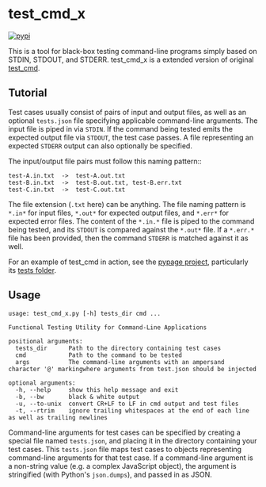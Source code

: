 # test_cmd_x

[![pypi](https://badge.fury.io/py/test_cmd_x.svg)](https://pypi.python.org/pypi/test_cmd_x)

This is a tool for black-box testing command-line programs simply based on STDIN, STDOUT, and STDERR. test_cmd_x is a extended version of original [test_cmd](https://github.com/arjun-menon/test_cmd).

## Tutorial

Test cases usually consist of pairs of input and output files, as well as an optional `tests.json` file specifying applicable command-line arguments.  The input file is piped in via `STDIN`. If the command being tested emits the expected output file via `STDOUT`, the test case passes. A file representing an expected `STDERR` output can also optionally be specified.

The input/output file pairs must follow this naming pattern::

```
test-A.in.txt  ->  test-A.out.txt
test-B.in.txt  ->  test-B.out.txt, test-B.err.txt
test-C.in.txt  ->  test-C.out.txt
```

The file extension (`.txt` here) can be anything. The file naming pattern is `*.in*` for input files, `*.out*` for expected output files, and `*.err*` for expected error files. The content of the `*.in.*` file is piped to the command being tested, and its `STDOUT` is compared against the `*.out*` file. If a `*.err.*` file has been provided, then the command `STDERR` is matched against it as well.

For an example of test_cmd in action, see the [pypage project](https://github.com/arjun-menon/pypage), particularly its [tests folder](https://github.com/arjun-menon/pypage/tree/master/tests).

## Usage

```
usage: test_cmd_x.py [-h] tests_dir cmd ...

Functional Testing Utility for Command-Line Applications

positional arguments:
  tests_dir      Path to the directory containing test cases
  cmd            Path to the command to be tested
  args           The command-line arguments with an ampersand character '@' markingwhere arguments from test.json should be injected

optional arguments:
  -h, --help     show this help message and exit
  -b, --bw       black & white output
  -u, --to-unix  convert CR+LF to LF in cmd output and test files
  -t, --rtrim    ignore trailing whitespaces at the end of each line as well as trailing newlines
```

Command-line arguments for test cases can be specified by creating a special file named `tests.json`, and placing it in the directory containing your test cases. This `tests.json` file maps test cases to objects representing command-line arguments for that test case. If a command-line argument is a non-string value (e.g. a complex JavaScript object), the argument is stringified (with Python's `json.dumps`), and passed in as JSON.

